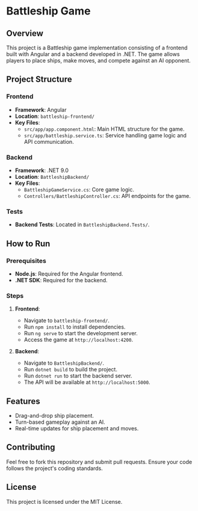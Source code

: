 # Battleship Game

## Overview
This project is a Battleship game implementation consisting of a frontend built with Angular and a backend developed in .NET. The game allows players to place ships, make moves, and compete against an AI opponent.

## Project Structure

### Frontend
- **Framework**: Angular
- **Location**: `battleship-frontend/`
- **Key Files**:
  - `src/app/app.component.html`: Main HTML structure for the game.
  - `src/app/battleship.service.ts`: Service handling game logic and API communication.

### Backend
- **Framework**: .NET 9.0
- **Location**: `BattleshipBackend/`
- **Key Files**:
  - `BattleshipGameService.cs`: Core game logic.
  - `Controllers/BattleshipController.cs`: API endpoints for the game.

### Tests
- **Backend Tests**: Located in `BattleshipBackend.Tests/`.

## How to Run

### Prerequisites
- **Node.js**: Required for the Angular frontend.
- **.NET SDK**: Required for the backend.

### Steps
1. **Frontend**:
   - Navigate to `battleship-frontend/`.
   - Run `npm install` to install dependencies.
   - Run `ng serve` to start the development server.
   - Access the game at `http://localhost:4200`.

2. **Backend**:
   - Navigate to `BattleshipBackend/`.
   - Run `dotnet build` to build the project.
   - Run `dotnet run` to start the backend server.
   - The API will be available at `http://localhost:5000`.

## Features
- Drag-and-drop ship placement.
- Turn-based gameplay against an AI.
- Real-time updates for ship placement and moves.

## Contributing
Feel free to fork this repository and submit pull requests. Ensure your code follows the project's coding standards.

## License
This project is licensed under the MIT License.
